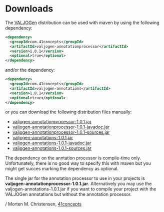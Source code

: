 <a name="jumbotron-start"/>

# Downloads

The <abbr title="Value Java Object Generator">VALJOGen</abbr> distribution can be used with maven by using the following dependency:

```Xml
<dependency>
  <groupId>com.41concepts</groupId>
  <artifactId>valjogen-annotationprocessor</artifactId>
  <version>1.0.1</version>
  <optional>true</optional>
</dependency>
```

and/or the dependency:

```Xml
<dependency>
  <groupId>com.41concepts</groupId>
  <artifactId>valjogen-annotations</artifactId>
  <version>1.0.1</version>
  <optional>true</optional>
</dependency>
```

or you can download the following distribution files manually:

+ [valjogen-annotationprocessor-1.0.1.jar](http://search.maven.org/remotecontent?filepath=com/41concepts/valjogen-annotationprocessor/1.0.1/valjogen-annotationprocessor-1.0.1.jar)
+ [valjogen-annotationprocessor-1.0.1-javadoc.jar](http://search.maven.org/remotecontent?filepath=com/41concepts/valjogen-annotationprocessor/1.0.1/valjogen-annotationprocessor-1.0.1-javadoc.jar)
+ [valjogen-annotationprocessor-1.0.1-sources.jar](http://search.maven.org/remotecontent?filepath=com/41concepts/valjogen-annotationprocessor/1.0.1/valjogen-annotationprocessor-1.0.1-sources.jar)
+ [valjogen-annotations-1.0.1.jar](http://search.maven.org/remotecontent?filepath=com/41concepts/valjogen-annotations/1.0.1/valjogen-annotations-1.0.1.jar)
+ [valjogen-annotations-1.0.1-javadoc.jar](http://search.maven.org/remotecontent?filepath=com/41concepts/valjogen-annotations/1.0.1/valjogen-annotations-1.0.1-javadoc.jar)
+ [valjogen-annotations-1.0.1-sources.jar](http://search.maven.org/remotecontent?filepath=com/41concepts/valjogen-annotations/1.0.1/valjogen-annotations-1.0.1-javadoc.jar)

<a name="jumbotron-end"/>

The dependency on the anntation processor is compile-time only. Unfortunately, there is no good way to specify this with maven but you might get succes marking the dependency as optional.

The single jar for the annotation processor to use in your projects is **valjogen-annotationprocessor-1.0.1.jar**. Alternatively you may use the valjogen-annotations-1.0.1.jar if you want to compile your project with the VALJOGen annotations but without the annotation processor.

/ Morten M. Christensen, [41concepts](http://www.41concepts.com)